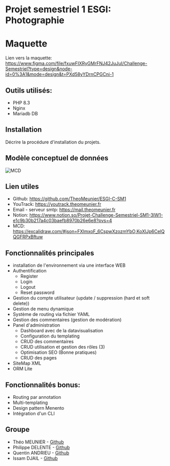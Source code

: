 # Projet semestriel 1 ESGI: Photographie

# Maquette

Lien vers la maquette: https://www.figma.com/file/fxuwFIXRyGMrFNJ42JuJuI/Challenge-Semestriel?type=design&node-id=0%3A1&mode=design&t=PXd58yYDrnCPGCni-1

## Outils utilisés:

- PHP 8.3
- Nginx
- Mariadb DB 

## Installation 

Décrire la procédure d'installation du projets.

## Modèle conceptuel de données

![MCD](https://raw.githubusercontent.com/TheoMeunier/ESGI-C-SM1/main/documentation/mcd.png)

## Lien utiles

- Github: https://github.com/TheoMeunier/ESGI-C-SM1
- YouTrack: https://youtrack.theomeunier.fr
- Email - serveur smtp: https://mail.theomeunier.fr
- Notion: https://www.notion.so/Projet-Challenge-Semestriel-SM1-3IW1-e1c9b30b217a4c03baefb8970b26e6e8?pvs=4
- MCD: https://excalidraw.com/#json=FXlmxoF_6CspwXzozmYbO,KoXlJp6CelQQGFRPxBftuw

## Fonctionnalités principales

- installation de l'environnement via une interface WEB
- Authentification
  - Register
  - Login
  - Logout
  - Reset password
- Gestion du compte utilisateur (update / suppression (hard et soft delete))
- Gestion de menu dynamique
- Système de routing via fichier YAML
- Gestion des commentaires (gestion de modération)
- Panel d'administration 
  - Dashboard avec de la datavisualisation
  - Configuration du templating
  - CRUD des commentaires
  - CRUD utilisation et gestion des rôles (3)
  - Optimisation SEO (Bonne pratiques)
  - CRUD des pages
- SiteMap XML
- ORM Lite

## Fonctionnalités bonus:

- Routing par annotation 
- Multi-templating
- Design pattern Menento
- Intégration d'un CLI

## Groupe

- Théo MEUNIER - [Github](https://github.com/TheoMeunier)
- Philippe DELENTE - [Github](https://github.com/PhilDaiguille)
- Quentin ANDRIEU - [Github](https://github.com/Tinou95)
- Issam DJAIL - [Github](https://github.com/djouleissoum)